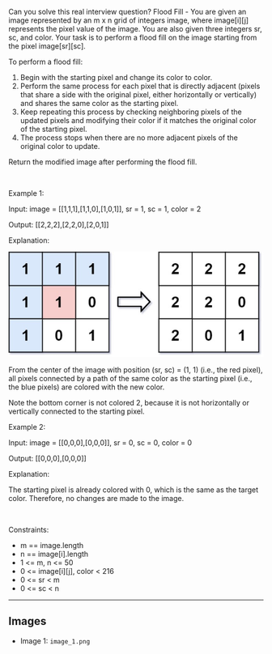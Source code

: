 Can you solve this real interview question? Flood Fill - You are given an image represented by an m x n grid of integers image, where image[i][j] represents the pixel value of the image. You are also given three integers sr, sc, and color. Your task is to perform a flood fill on the image starting from the pixel image[sr][sc].

To perform a flood fill:

 1. Begin with the starting pixel and change its color to color.
 2. Perform the same process for each pixel that is directly adjacent (pixels that share a side with the original pixel, either horizontally or vertically) and shares the same color as the starting pixel.
 3. Keep repeating this process by checking neighboring pixels of the updated pixels and modifying their color if it matches the original color of the starting pixel.
 4. The process stops when there are no more adjacent pixels of the original color to update.

Return the modified image after performing the flood fill.

 

Example 1:

Input: image = [[1,1,1],[1,1,0],[1,0,1]], sr = 1, sc = 1, color = 2

Output: [[2,2,2],[2,2,0],[2,0,1]]

Explanation:

![Example 1](./image_1.png)

From the center of the image with position (sr, sc) = (1, 1) (i.e., the red pixel), all pixels connected by a path of the same color as the starting pixel (i.e., the blue pixels) are colored with the new color.

Note the bottom corner is not colored 2, because it is not horizontally or vertically connected to the starting pixel.

Example 2:

Input: image = [[0,0,0],[0,0,0]], sr = 0, sc = 0, color = 0

Output: [[0,0,0],[0,0,0]]

Explanation:

The starting pixel is already colored with 0, which is the same as the target color. Therefore, no changes are made to the image.

 

Constraints:

 * m == image.length
 * n == image[i].length
 * 1 <= m, n <= 50
 * 0 <= image[i][j], color < 216
 * 0 <= sr < m
 * 0 <= sc < n

---

## Images

- Image 1: `image_1.png`
